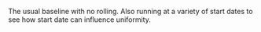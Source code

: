 The usual baseline with no rolling. Also running at a variety of start dates to see how start date can influence uniformity.
